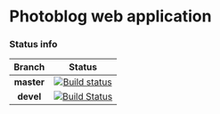# Photoblog web application

### Status info
|Branch|Status|
|:--:|:--:|
**master** | [![Build status](https://dev.azure.com/mzperx/Onlab/_apis/build/status/Master-build)](https://dev.azure.com/mzperx/Onlab/_build/latest?definitionId=3&branchName=master) |
**devel** | [![Build Status](https://dev.azure.com/mzperx/Onlab/_apis/build/status/Devel-build?branchName=devel)](https://dev.azure.com/mzperx/Onlab/_build/latest?definitionId=4&branchName=devel)
